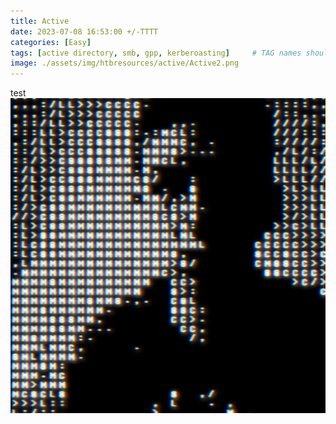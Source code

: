 ```yaml
---
title: Active
date: 2023-07-08 16:53:00 +/-TTTT
categories: [Easy]
tags: [active directory, smb, gpp, kerberoasting]     # TAG names should always be lowercase
image: ./assets/img/htbresources/active/Active2.png
---
```

test
![test](/assets/img/profile1.jpg)